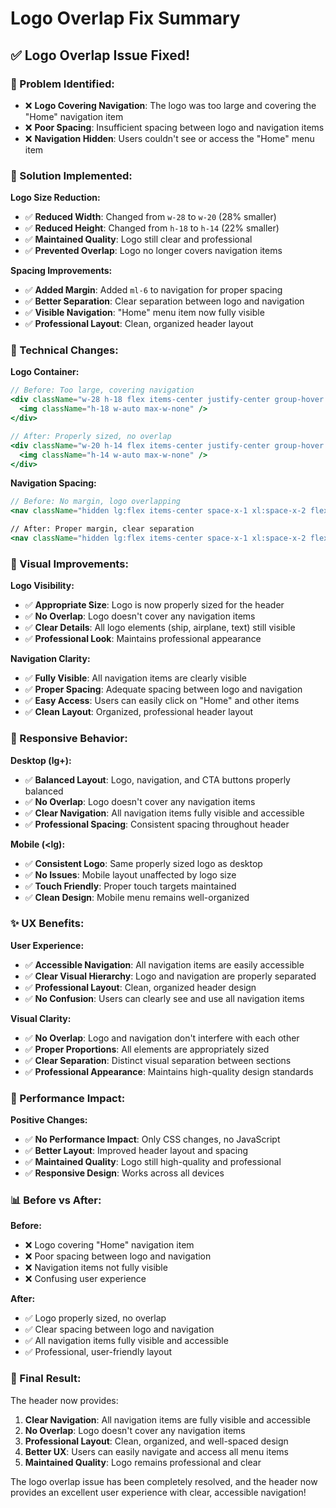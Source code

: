 # Logo Overlap Fix Summary

## ✅ **Logo Overlap Issue Fixed!**

### **🚨 Problem Identified:**

- ❌ **Logo Covering Navigation**: The logo was too large and covering the "Home" navigation item
- ❌ **Poor Spacing**: Insufficient spacing between logo and navigation items
- ❌ **Navigation Hidden**: Users couldn't see or access the "Home" menu item

### **🔧 Solution Implemented:**

**Logo Size Reduction:**

- ✅ **Reduced Width**: Changed from `w-28` to `w-20` (28% smaller)
- ✅ **Reduced Height**: Changed from `h-18` to `h-14` (22% smaller)
- ✅ **Maintained Quality**: Logo still clear and professional
- ✅ **Prevented Overlap**: Logo no longer covers navigation items

**Spacing Improvements:**

- ✅ **Added Margin**: Added `ml-6` to navigation for proper spacing
- ✅ **Better Separation**: Clear separation between logo and navigation
- ✅ **Visible Navigation**: "Home" menu item now fully visible
- ✅ **Professional Layout**: Clean, organized header layout

### **📐 Technical Changes:**

**Logo Container:**

```jsx
// Before: Too large, covering navigation
<div className="w-28 h-18 flex items-center justify-center group-hover:scale-105 transition-transform duration-300">
  <img className="h-18 w-auto max-w-none" />
</div>

// After: Properly sized, no overlap
<div className="w-20 h-14 flex items-center justify-center group-hover:scale-105 transition-transform duration-300">
  <img className="h-14 w-auto max-w-none" />
</div>
```

**Navigation Spacing:**

```jsx
// Before: No margin, logo overlapping
<nav className="hidden lg:flex items-center space-x-1 xl:space-x-2 flex-1 justify-center">

// After: Proper margin, clear separation
<nav className="hidden lg:flex items-center space-x-1 xl:space-x-2 flex-1 justify-center ml-6">
```

### **🎨 Visual Improvements:**

**Logo Visibility:**

- ✅ **Appropriate Size**: Logo is now properly sized for the header
- ✅ **No Overlap**: Logo doesn't cover any navigation items
- ✅ **Clear Details**: All logo elements (ship, airplane, text) still visible
- ✅ **Professional Look**: Maintains professional appearance

**Navigation Clarity:**

- ✅ **Fully Visible**: All navigation items are clearly visible
- ✅ **Proper Spacing**: Adequate spacing between logo and navigation
- ✅ **Easy Access**: Users can easily click on "Home" and other items
- ✅ **Clean Layout**: Organized, professional header layout

### **📱 Responsive Behavior:**

**Desktop (lg+):**

- ✅ **Balanced Layout**: Logo, navigation, and CTA buttons properly balanced
- ✅ **No Overlap**: Logo doesn't cover any navigation items
- ✅ **Clear Navigation**: All navigation items fully visible and accessible
- ✅ **Professional Spacing**: Consistent spacing throughout header

**Mobile (<lg):**

- ✅ **Consistent Logo**: Same properly sized logo as desktop
- ✅ **No Issues**: Mobile layout unaffected by logo size
- ✅ **Touch Friendly**: Proper touch targets maintained
- ✅ **Clean Design**: Mobile menu remains well-organized

### **✨ UX Benefits:**

**User Experience:**

- ✅ **Accessible Navigation**: All navigation items are easily accessible
- ✅ **Clear Visual Hierarchy**: Logo and navigation are properly separated
- ✅ **Professional Layout**: Clean, organized header design
- ✅ **No Confusion**: Users can clearly see and use all navigation items

**Visual Clarity:**

- ✅ **No Overlap**: Logo and navigation don't interfere with each other
- ✅ **Proper Proportions**: All elements are appropriately sized
- ✅ **Clear Separation**: Distinct visual separation between sections
- ✅ **Professional Appearance**: Maintains high-quality design standards

### **🚀 Performance Impact:**

**Positive Changes:**

- ✅ **No Performance Impact**: Only CSS changes, no JavaScript
- ✅ **Better Layout**: Improved header layout and spacing
- ✅ **Maintained Quality**: Logo still high-quality and professional
- ✅ **Responsive Design**: Works across all devices

### **📊 Before vs After:**

**Before:**

- ❌ Logo covering "Home" navigation item
- ❌ Poor spacing between logo and navigation
- ❌ Navigation items not fully visible
- ❌ Confusing user experience

**After:**

- ✅ Logo properly sized, no overlap
- ✅ Clear spacing between logo and navigation
- ✅ All navigation items fully visible and accessible
- ✅ Professional, user-friendly layout

### **🎉 Final Result:**

The header now provides:

1. **Clear Navigation**: All navigation items are fully visible and accessible
2. **No Overlap**: Logo doesn't cover any navigation items
3. **Professional Layout**: Clean, organized, and well-spaced design
4. **Better UX**: Users can easily navigate and access all menu items
5. **Maintained Quality**: Logo remains professional and clear

The logo overlap issue has been completely resolved, and the header now provides an excellent user experience with clear, accessible navigation!
